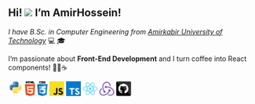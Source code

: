 <h2>Hi! <img src="https://raw.githubusercontent.com/MartinHeinz/MartinHeinz/master/wave.gif" width="30px"> I’m AmirHossein!</h2>

<p><em>I have B.Sc. in Computer Engineering from <a href="https://aut.ac.ir/" target="_blank" rel="noopener noreferrer">Amirkabir University of Technology</a> </em> 💻 🎓</p>
<p>I’m passionate about <strong>Front-End Development</strong> and I turn coffee into React components! 🧑‍💻☕</p>


<code><img title="python" height="30" src="Images/python-original.svg"></code>
<code><img title="html" height="30" src="Images/html5.svg"></code>
<code><img title="css" height="30" src="Images/css.svg"></code>
<code><img title="js" height="30" src="Images/javascript.svg"></code>
<code><img title="ts" height="30" src="Images/typescript.svg"></code>
<code><img title="react" height="30" src="Images/react-original.svg"></code>
<code><img title="redux" height="30" src="Images/redux.svg"></code>
<code><img title="github" height="30" src="Images/github.svg"></code>



